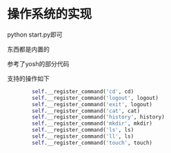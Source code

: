 # 操作系统的实现

python start.py即可

东西都是内置的

参考了yosh的部分代码

支持的操作如下

```python
        self.__register_command('cd', cd)
        self.__register_command('logout', logout)
        self.__register_command('exit', logout)
        self.__register_command('cat', cat)
        self.__register_command('history', history)
        self.__register_command('mkdir', mkdir)
        self.__register_command('ls', ls)
        self.__register_command('ll', ls)
        self.__register_command('touch', touch)
```